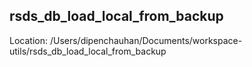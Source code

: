 ## rsds_db_load_local_from_backup
Location: /Users/dipenchauhan/Documents/workspace-utils/rsds_db_load_local_from_backup
